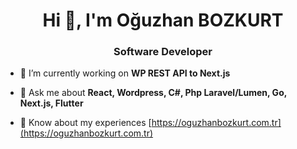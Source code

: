 <h1 align="center">Hi 👋, I'm Oğuzhan BOZKURT</h1>
<h3 align="center">Software Developer</h3>

- 🔭 I’m currently working on **WP REST API to Next.js**

- 💬 Ask me about **React, Wordpress, C#, Php Laravel/Lumen, Go, Next.js, Flutter**

- 📄 Know about my experiences [https://oguzhanbozkurt.com.tr](https://oguzhanbozkurt.com.tr)
